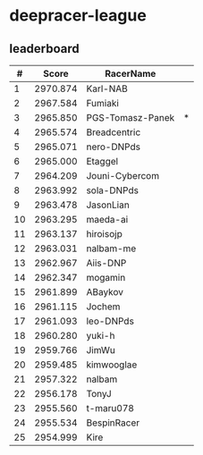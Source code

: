 # deepracer-league

## leaderboard

<!-- leaderboard -->
| # | Score | RacerName |   |
| - | ----- | --------- | - |
| 1 | 2970.874 | Karl-NAB | |
| 2 | 2967.584 | Fumiaki | |
| 3 | 2965.850 | PGS-Tomasz-Panek | * |
| 4 | 2965.574 | Breadcentric | |
| 5 | 2965.071 | nero-DNPds | |
| 6 | 2965.000 | Etaggel | |
| 7 | 2964.209 | Jouni-Cybercom | |
| 8 | 2963.992 | sola-DNPds | |
| 9 | 2963.478 | JasonLian | |
| 10 | 2963.295 | maeda-ai | |
| 11 | 2963.137 | hiroisojp | |
| 12 | 2963.031 | nalbam-me | |
| 13 | 2962.967 | Aiis-DNP | |
| 14 | 2962.347 | mogamin | |
| 15 | 2961.899 | ABaykov | |
| 16 | 2961.115 | Jochem | |
| 17 | 2961.093 | leo-DNPds | |
| 18 | 2960.280 | yuki-h | |
| 19 | 2959.766 | JimWu | |
| 20 | 2959.485 | kimwooglae | |
| 21 | 2957.322 | nalbam | |
| 22 | 2956.178 | TonyJ | |
| 23 | 2955.560 | t-maru078 | |
| 24 | 2955.534 | BespinRacer | |
| 25 | 2954.999 | Kire | |
